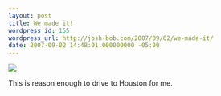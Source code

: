 ```yaml
---
layout: post
title: We made it!
wordpress_id: 155
wordpress_url: http://josh-bob.com/2007/09/02/we-made-it/
date: 2007-09-02 14:48:01.000000000 -05:00
---
```

<!--Mime Type of File is image/jpeg -->

<a href="http://josh-bob.com/wp-photos/20070902-154801-1.jpg"><img src="http://josh-bob.com/wp-photos/thumb.20070902-154801-1.jpg" /></a>

This is reason enough to drive to Houston for me.
